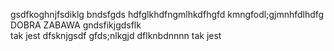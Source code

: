 gsdfkoghnjfsdiklg bndsfgds
hdfglkhdfngmlhkdfhgfd
kmngfodl;gjmnhfdlhdfg
DOBRA ZABAWA 
gndsfikjgdsflk\
tak jest 
dfsknjgsdf
gfds;nlkgjd
dflknbdnnnn tak jest
